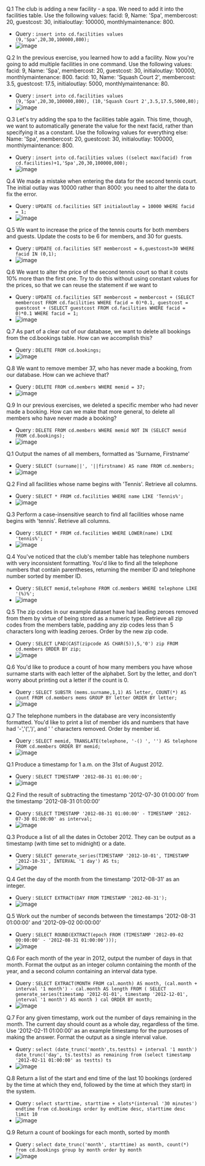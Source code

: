[//]: # (SECTION FIRST)

Q.1 The club is adding a new facility - a spa. We need to add it into the facilities table. Use the following values:
facid: 9, Name: 'Spa', membercost: 20, guestcost: 30, initialoutlay: 100000, monthlymaintenance: 800.

- Query : `insert into cd.facilities values (9,'Spa',20,30,100000,800);`
- ![image](/exerciseday3/section1/1%20(1).png)

Q.2 In the previous exercise, you learned how to add a facility. Now you're going to add multiple facilities in one
command. Use the following values:
facid: 9, Name: 'Spa', membercost: 20, guestcost: 30, initialoutlay: 100000, monthlymaintenance: 800.
facid: 10, Name: 'Squash Court 2', membercost: 3.5, guestcost: 17.5, initialoutlay: 5000, monthlymaintenance: 80.

- Query : `insert into cd.facilities values
  (9,'Spa',20,30,100000,800),
  (10,'Squash Court 2',3.5,17.5,5000,80);`
- ![image](/exerciseday3/section1/1%20(2).png)

Q.3 Let's try adding the spa to the facilities table again. This time, though, we want to automatically generate the
value for the next facid, rather than specifying it as a constant. Use the following values for everything else:
Name: 'Spa', membercost: 20, guestcost: 30, initialoutlay: 100000, monthlymaintenance: 800.

- Query : `insert into cd.facilities values
  ((select max(facid) from cd.facilities)+1,'Spa',20,30,100000,800);`
- ![image](/exerciseday3/section1/1%20(3).png)

Q.4 We made a mistake when entering the data for the second tennis court. The initial outlay was 10000 rather than 8000:
you need to alter the data to fix the error.

- Query : `UPDATE cd.facilities
  SET initialoutlay = 10000
  WHERE facid = 1;`
- ![image](/exerciseday3/section1/1%20(4).png)

Q.5 We want to increase the price of the tennis courts for both members and guests. Update the costs to be 6 for
members, and 30 for guests.

- Query : `UPDATE cd.facilities
  SET membercost = 6,guestcost=30
  WHERE facid IN (0,1);`
- ![image](/exerciseday3/section1/1%20(5).png)

Q.6 We want to alter the price of the second tennis court so that it costs 10% more than the first one. Try to do this
without using constant values for the prices, so that we can reuse the statement if we want to

- Query : `UPDATE cd.facilities
  SET membercost = membercost + (SELECT membercost FROM cd.facilities WHERE facid = 0)*0.1,
  guestcost = guestcost + (SELECT guestcost FROM cd.facilities WHERE facid = 0)*0.1
  WHERE facid = 1;`
- ![image](/exerciseday3/section1/1%20(6).png)

Q.7 As part of a clear out of our database, we want to delete all bookings from the cd.bookings table. How can we
accomplish this?

- Query : `DELETE FROM cd.bookings;`
- ![image](/exerciseday3/section1/1%20(7).png)

Q.8 We want to remove member 37, who has never made a booking, from our database. How can we achieve that?

- Query : `DELETE FROM cd.members WHERE memid = 37;`
- ![image](/exerciseday3/section1/1%20(8).png)

Q.9 In our previous exercises, we deleted a specific member who had never made a booking. How can we make that more
general, to delete all members who have never made a booking?

- Query : `DELETE FROM cd.members WHERE memid NOT IN (SELECT memid FROM cd.bookings);`
- ![image](/exerciseday3/section1/1%20(9).png)

[//]: # (SECTION SECOND)

Q.1 Output the names of all members, formatted as 'Surname, Firstname'

- Query : `SELECT (surname||', '||firstname) AS name FROM cd.members;`
- ![image](/exerciseday3/section2/1%20(1).png)

Q.2 Find all facilities whose name begins with 'Tennis'. Retrieve all columns.

- Query : `SELECT * FROM cd.facilities WHERE name LIKE 'Tennis%';`
- ![image](/exerciseday3/section2/1%20(2).png)

Q.3 Perform a case-insensitive search to find all facilities whose name begins with 'tennis'. Retrieve all columns.

- Query : `SELECT * FROM cd.facilities WHERE LOWER(name) LIKE 'tennis%';`
- ![image](/exerciseday3/section2/1%20(3).png)

Q.4 You've noticed that the club's member table has telephone numbers with very inconsistent formatting. You'd like to
find all the telephone numbers that contain parentheses, returning the member ID and telephone number sorted by member
ID.

- Query : `SELECT memid,telephone FROM cd.members WHERE telephone LIKE '(%)%';`
- ![image](/exerciseday3/section2/1%20(4).png)

Q.5 The zip codes in our example dataset have had leading zeroes removed from them by virtue of being stored as a
numeric type. Retrieve all zip codes from the members table, padding any zip codes less than 5 characters long with
leading zeroes. Order by the new zip code.

- Query : `SELECT LPAD(CAST(zipcode AS CHAR(5)),5,'0') zip FROM cd.members ORDER BY zip;`
- ![image](/exerciseday3/section2/1%20(5).png)

Q.6 You'd like to produce a count of how many members you have whose surname starts with each letter of the alphabet.
Sort by the letter, and don't worry about printing out a letter if the count is 0.

- Query : `SELECT SUBSTR (mems.surname,1,1) AS letter, COUNT(*) AS count
  FROM cd.members mems
  GROUP BY letter
  ORDER BY letter;`
- ![image](/exerciseday3/section2/1%20(6).png)

Q.7 The telephone numbers in the database are very inconsistently formatted. You'd like to print a list of member ids
and numbers that have had '-','(',')', and ' ' characters removed. Order by member id.

- Query : `SELECT memid, TRANSLATE(telephone, '-() ', '') AS telephone
  FROM cd.members
  ORDER BY memid;`
- ![image](/exerciseday3/section2/1%20(7).png)

[//]: # (SECTION THIRD)

Q.1 Produce a timestamp for 1 a.m. on the 31st of August 2012.

- Query : `SELECT TIMESTAMP '2012-08-31 01:00:00';`
- ![image](/exerciseday3/section3/a%20(1).png)

Q.2 Find the result of subtracting the timestamp '2012-07-30 01:00:00' from the timestamp '2012-08-31 01:00:00'

- Query : `SELECT TIMESTAMP '2012-08-31 01:00:00' - TIMESTAMP '2012-07-30 01:00:00' as interval;`
- ![image](/exerciseday3/section3/a%20(2).png)

Q.3 Produce a list of all the dates in October 2012. They can be output as a timestamp (with time set to midnight) or a
date.

- Query : `SELECT generate_series(TIMESTAMP '2012-10-01', TIMESTAMP '2012-10-31', INTERVAL '1 day') AS ts;`
- ![image](/exerciseday3/section3/a%20(3).png)

Q.4 Get the day of the month from the timestamp '2012-08-31' as an integer.

- Query : `SELECT EXTRACT(DAY FROM TIMESTAMP '2012-08-31');`
- ![image](/exerciseday3/section3/a%20(4).png)

Q.5 Work out the number of seconds between the timestamps '2012-08-31 01:00:00' and '2012-09-02 00:00:00'

- Query : `SELECT ROUND(EXTRACT(epoch FROM (TIMESTAMP '2012-09-02 00:00:00' - '2012-08-31 01:00:00')));`
- ![image](/exerciseday3/section3/a%20(5).png)

Q.6 For each month of the year in 2012, output the number of days in that month. Format the output as an integer column
containing the month of the year, and a second column containing an interval data type.

- Query : `SELECT EXTRACT(MONTH FROM cal.month) AS month,
  (cal.month + interval '1 month') - cal.month AS length
  FROM
  (
  SELECT generate_series(timestamp '2012-01-01', timestamp '2012-12-01', interval '1 month') AS month
  ) cal
  ORDER BY month;`
- ![image](/exerciseday3/section3/a%20(6).png)

Q.7 For any given timestamp, work out the number of days remaining in the month. The current day should count as a whole
day, regardless of the time. Use '2012-02-11 01:00:00' as an example timestamp for the purposes of making the answer.
Format the output as a single interval value.

- Query : `select (date_trunc('month',ts.testts) + interval '1 month')
  date_trunc('day', ts.testts) as remaining
  from (select timestamp '2012-02-11 01:00:00' as testts) ts`
- ![image](/exerciseday3/section3/a%20(7).png)

Q.8 Return a list of the start and end time of the last 10 bookings (ordered by the time at which they end, followed by
the time at which they start) in the system.

- Query : `select starttime, starttime + slots*(interval '30 minutes') endtime
  from cd.bookings
  order by endtime desc, starttime desc
  limit 10`
- ![image](/exerciseday3/section3/a%20(8).png)

Q.9 Return a count of bookings for each month, sorted by month

- Query : `select date_trunc('month', starttime) as month, count(*)
  from cd.bookings
  group by month
  order by month`
- ![image](/exerciseday3/section3/a%20(9).png)